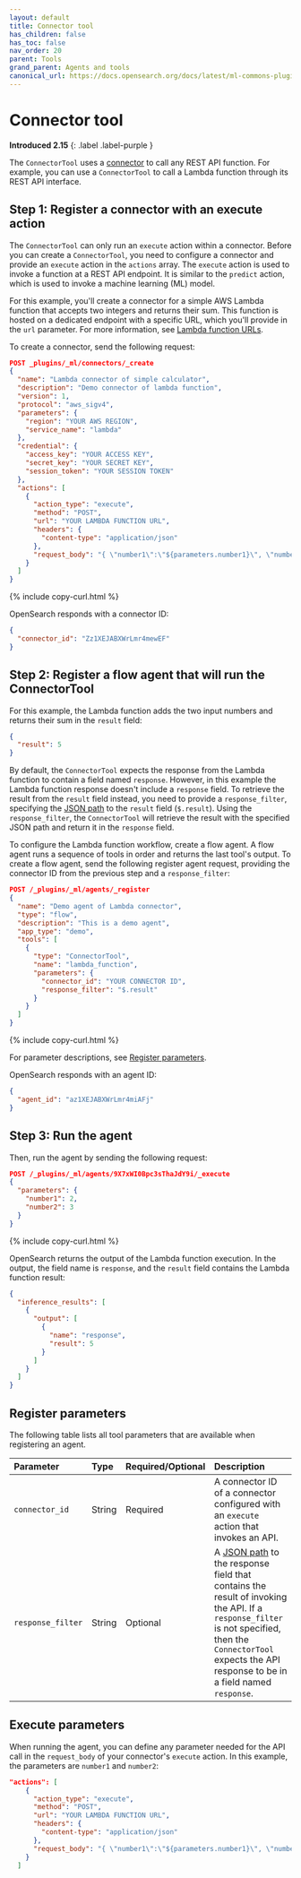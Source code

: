 ```yaml
---
layout: default
title: Connector tool
has_children: false
has_toc: false
nav_order: 20
parent: Tools
grand_parent: Agents and tools
canonical_url: https://docs.opensearch.org/docs/latest/ml-commons-plugin/agents-tools/tools/connector-tool/
---
```


<!-- vale off -->
# Connector tool
**Introduced 2.15**
{: .label .label-purple }
<!-- vale on -->

The `ConnectorTool` uses a [connector]({{site.url}}{{site.baseurl}}/ml-commons-plugin/remote-models/connectors/) to call any REST API function. For example, you can use a `ConnectorTool` to call a Lambda function through its REST API interface.

## Step 1: Register a connector with an execute action

The `ConnectorTool` can only run an `execute` action within a connector. Before you can create a `ConnectorTool`, you need to configure a connector and provide an `execute` action in the `actions` array. The `execute` action is used to invoke a function at a REST API endpoint. It is similar to the `predict` action, which is used to invoke a machine learning (ML) model. 

For this example, you'll create a connector for a simple AWS Lambda function that accepts two integers and returns their sum. This function is hosted on a dedicated endpoint with a specific URL, which you'll provide in the `url` parameter. For more information, see [Lambda function URLs](https://docs.aws.amazon.com/lambda/latest/dg/lambda-urls.html).

To create a connector, send the following request:

```json
POST _plugins/_ml/connectors/_create
{
  "name": "Lambda connector of simple calculator",
  "description": "Demo connector of lambda function",
  "version": 1,
  "protocol": "aws_sigv4",
  "parameters": {
    "region": "YOUR AWS REGION",
    "service_name": "lambda"
  },
  "credential": {
    "access_key": "YOUR ACCESS KEY",
    "secret_key": "YOUR SECRET KEY",
    "session_token": "YOUR SESSION TOKEN"
  },
  "actions": [
    {
      "action_type": "execute",
      "method": "POST",
      "url": "YOUR LAMBDA FUNCTION URL",
      "headers": {
        "content-type": "application/json"
      },
      "request_body": "{ \"number1\":\"${parameters.number1}\", \"number2\":\"${parameters.number2}\" }"
    }
  ]
}
```
{% include copy-curl.html %} 

OpenSearch responds with a connector ID:

```json
{
  "connector_id": "Zz1XEJABXWrLmr4mewEF"
}
```

## Step 2: Register a flow agent that will run the ConnectorTool

For this example, the Lambda function adds the two input numbers and returns their sum in the `result` field:

```json
{
  "result": 5
}
```

By default, the `ConnectorTool` expects the response from the Lambda function to contain a field named `response`. However, in this example the Lambda function response doesn't include a `response` field. To retrieve the result from the `result` field instead, you need to provide a `response_filter`, specifying the [JSON path](https://github.com/json-path/JsonPath) to the `result` field (`$.result`). Using the `response_filter`, the `ConnectorTool` will retrieve the result with the specified JSON path and return it in the `response` field.

To configure the Lambda function workflow, create a flow agent. A flow agent runs a sequence of tools in order and returns the last tool's output. To create a flow agent, send the following register agent request, providing the connector ID from the previous step and a `response_filter`:

```json
POST /_plugins/_ml/agents/_register
{
  "name": "Demo agent of Lambda connector",
  "type": "flow",
  "description": "This is a demo agent",
  "app_type": "demo",
  "tools": [
    {
      "type": "ConnectorTool",
      "name": "lambda_function",
      "parameters": {
        "connector_id": "YOUR CONNECTOR ID",
        "response_filter": "$.result"
      }
    }
  ]
}
```
{% include copy-curl.html %} 

For parameter descriptions, see [Register parameters](#register-parameters).

OpenSearch responds with an agent ID:

```json
{
  "agent_id": "az1XEJABXWrLmr4miAFj"
}
```

## Step 3: Run the agent

Then, run the agent by sending the following request:

```json
POST /_plugins/_ml/agents/9X7xWI0Bpc3sThaJdY9i/_execute
{
  "parameters": {
    "number1": 2,
    "number2": 3
  }
}
```
{% include copy-curl.html %} 

OpenSearch returns the output of the Lambda function execution. In the output, the field name is `response`, and the `result` field contains the Lambda function result:

```json
{
  "inference_results": [
    {
      "output": [
        {
          "name": "response",
          "result": 5
        }
      ]
    }
  ]
}
```

## Register parameters

The following table lists all tool parameters that are available when registering an agent.

Parameter | Type | Required/Optional | Description
:--- | :--- | :--- | :---
`connector_id` | String | Required | A connector ID of a connector configured with an `execute` action that invokes an API.
`response_filter` | String | Optional | A [JSON path](https://github.com/json-path/JsonPath) to the response field that contains the result of invoking the API. If a `response_filter` is not specified, then the `ConnectorTool` expects the API response to be in a field named `response`.

## Execute parameters

When running the agent, you can define any parameter needed for the API call in the `request_body` of your connector's `execute` action. In this example, the parameters are `number1` and `number2`:

```json
"actions": [
    {
      "action_type": "execute",
      "method": "POST",
      "url": "YOUR LAMBDA FUNCTION URL",
      "headers": {
        "content-type": "application/json"
      },
      "request_body": "{ \"number1\":\"${parameters.number1}\", \"number2\":\"${parameters.number2}\" }"
    }
  ]
```